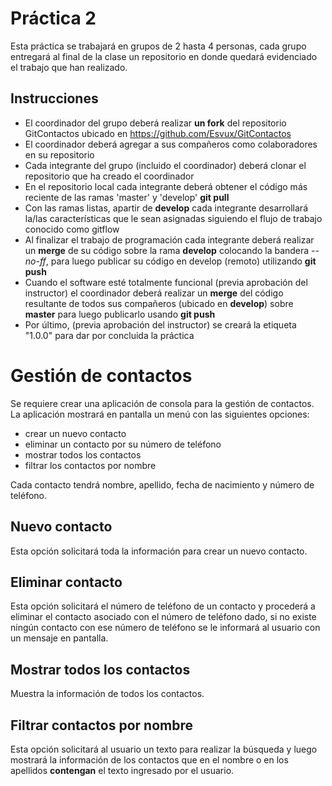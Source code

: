 # Práctica 2
Esta práctica se trabajará en grupos de 2 hasta 4 personas, cada grupo entregará al final de la clase un repositorio en donde quedará evidenciado el trabajo que han realizado.

## Instrucciones
* El coordinador del grupo deberá realizar **un fork** del repositorio GitContactos ubicado en https://github.com/Esvux/GitContactos
* El coordinador deberá agregar a sus compañeros como colaboradores en su repositorio
* Cada integrante del grupo (incluido el coordinador) deberá clonar el repositorio que ha creado el coordinador
* En el repositorio local cada integrante deberá obtener el código más reciente de las ramas 'master' y 'develop' **git pull**
* Con las ramas listas, apartir de **develop** cada integrante desarrollará la/las características que le sean asignadas siguiendo el flujo de trabajo conocido como gitflow
* Al finalizar el trabajo de programación cada integrante deberá realizar un **merge** de su código sobre la rama **develop** colocando la bandera *--no-ff*, para luego publicar su código en develop (remoto) utilizando **git push**
* Cuando el software esté totalmente funcional (previa aprobación del instructor) el coordinador deberá realizar un **merge** del código resultante de todos sus compañeros (ubicado en **develop**) sobre **master** para luego publicarlo usando **git push**
* Por último, (previa aprobación del instructor) se creará la etiqueta "1.0.0" para dar por concluida la práctica

# Gestión de contactos
Se requiere crear una aplicación de consola para la gestión de contactos. La aplicación mostrará en pantalla un menú con las siguientes opciones:
* crear un nuevo contacto
* eliminar un contacto por su número de teléfono
* mostrar todos los contactos
* filtrar los contactos por nombre

Cada contacto tendrá nombre, apellido, fecha de nacimiento y número de teléfono.

## Nuevo contacto
Esta opción solicitará toda la información para crear un nuevo contacto.

## Eliminar contacto
Esta opción solicitará el número de teléfono de un contacto y procederá a eliminar el contacto asociado con el número de teléfono dado, si no existe ningún contacto con ese número de teléfono se le informará al usuario con un mensaje en pantalla.

## Mostrar todos los contactos
Muestra la información de todos los contactos.

## Filtrar contactos por nombre
Esta opción solicitará al usuario un texto para realizar la búsqueda y luego mostrará la información de los contactos que en el nombre o en los apellidos **contengan** el texto ingresado por el usuario.
